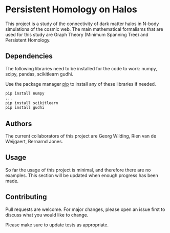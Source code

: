 # Persistent Homology on Halos

This project is a study of the connectivity of dark matter halos in N-body simulations of the cosmic web.
The main mathematical formalisms that are used for this study are Graph Theory (Minimum Spanning Tree) and Persistent Homology.


## Dependencies

The following libraries need to be installed for the code to work: numpy, scipy, pandas, scikitlearn gudhi.

Use the package manager [pip](https://pip.pypa.io/en/stable/) to install any of these libraries if needed.

```bash
pip install numpy
...
pip install scikitlearn
pip install gudhi
```

## Authors

The current collaborators of this project are Georg Wilding, Rien van de Weijgaert, Bernarnd Jones.

## Usage

So far the usage of this project is minimal, and therefore there are no examples. This section will be updated when enough progress has been made.

## Contributing
Pull requests are welcome. For major changes, please open an issue first to discuss what you would like to change.

Please make sure to update tests as appropriate.

